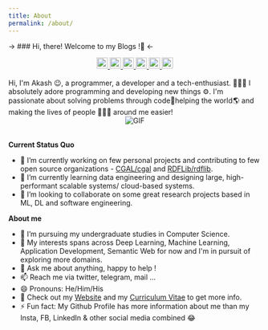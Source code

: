 ```yaml
---
title: About
permalink: /about/
---
```


-> ### Hi, there! Welcome to my Blogs !👋 <-
<div align="center">
<a href="https://www.akashsharma.live/" target="_blank">
  <img alt="'Website" width="22px" src="https://image.flaticon.com/icons/svg/2301/2301129.svg" />
</a>
<a href="https://github.com/Akash-Sharma-1" target="_blank">
  <img alt="GitHub" width="22px" src="https://cdn.jsdelivr.net/npm/simple-icons@v3/icons/github.svg">
</a>
<a href="https://twitter.com/AkashTheGreat_1" target="_blank">
  <img alt="Twitter" width="22px" src="https://cdn.jsdelivr.net/npm/simple-icons@v3/icons/twitter.svg">
</a>
<a href="https://www.linkedin.com/in/akash-sharma-246b67165" target="_blank">
  <img alt="LinkedIn" width="22px" src="https://cdn.jsdelivr.net/npm/simple-icons@3.1.0/icons/linkedin.svg" />
</a>
<a href="https://t.me/AkashTheGreat" target="_blank">
  <img alt="Telegram" width="22px" src="https://cdn.jsdelivr.net/npm/simple-icons@v3/icons/telegram.svg" />
</a>
<a href="mailto:akashthegreatlegend@gmail.com" target="_blank">
  <img alt="'Gmail" width="22px" src="https://cdn.jsdelivr.net/npm/simple-icons@3.1.0/icons/gmail.svg" />
</a>
</div>
<br>
Hi, I'm Akash 😉, a programmer, a developer and a tech-enthusiast. 👨🏻‍💻 I absolutely adore programming and developing new things ⚙. I'm passionate about solving problems through code🚀helping the world🌎 and making the lives of people 👨‍👨‍👧 around me easier!
<div align="center">
<img align="center" alt="GIF" src="https://media.giphy.com/media/iIqmM5tTjmpOB9mpbn/giphy.gif" />
</div>
<br>

**Current Status Quo**

- 🔭 I’m currently working on few personal projects and contributing to few open source organizations - [CGAL/cgal](https://github.com/CGAL/cgal) and [RDFLib/rdflib](https://github.com/RDFLib/rdflib).
- 🌱 I’m currently learning data engineering and designing large, high-performant scalable systems/ cloud-based systems.
- 👯 I’m looking to collaborate on some great research projects based in ML, DL and software engineering.

**About me**
- 💼 I’m pursuing my undergraduate studies in Computer Science.
- 🤔 My interests spans across Deep Learning, Machine Learning, Application Development, Semantic Web for now and I'm in pursuit of exploring more domains.
- 💬 Ask me about anything, happy to help !
- 📫 Reach me via twitter, telegram, mail ...
- 😄 Pronouns: He/Him/His
- 👀 Check out my [Website](https://www.akashsharma.live/) and my [Curriculum Vitae](https://www.akashsharma.live/resume/Akash_Sharma_One_Page_CV.pdf) to get more info.
- ⚡ Fun fact: My Github Profile has more information about me than my Insta, FB, LinkedIn & other social media combined 😂
